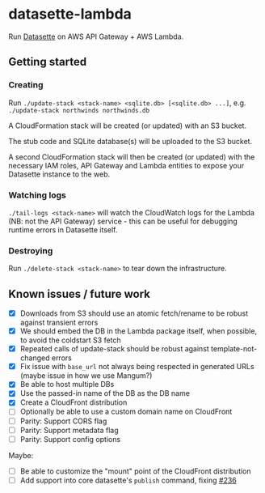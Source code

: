 # datasette-lambda

Run [Datasette](https://github.com/simonw/datasette) on AWS API Gateway + AWS Lambda.

## Getting started

### Creating

Run `./update-stack <stack-name> <sqlite.db> [<sqlite.db> ...]`, e.g. `./update-stack northwinds northwinds.db`

A CloudFormation stack will be created (or updated) with an S3 bucket.

The stub code and SQLite database(s) will be uploaded to the S3 bucket.

A second CloudFormation stack will then be created (or updated) with the necessary
IAM roles, API Gateway and Lambda entities to expose your Datasette instance
to the web.

### Watching logs

`./tail-logs <stack-name>` will watch the CloudWatch logs for the Lambda (NB: not the API Gateway) service - this can be useful for debugging runtime errors in Datasette itself.

### Destroying

Run `./delete-stack <stack-name>` to tear down the infrastructure.

## Known issues / future work

- [x] Downloads from S3 should use an atomic fetch/rename to be robust against transient errors
- [x] We should embed the DB in the Lambda package itself, when possible, to avoid the coldstart S3 fetch
- [x] Repeated calls of update-stack should be robust against template-not-changed errors
- [x] Fix issue with `base_url` not always being respected in generated URLs (maybe issue in how we use Mangum?)
- [x] Be able to host multiple DBs
- [x] Use the passed-in name of the DB as the DB name
- [x] Create a CloudFront distribution
- [ ] Optionally be able to use a custom domain name on CloudFront
- [ ] Parity: Support CORS flag
- [ ] Parity: Support metadata flag
- [ ] Parity: Support config options

Maybe:

- [ ] Be able to customize the "mount" point of the CloudFront distribution
- [ ] Add support into core datasette's `publish` command, fixing [#236](https://github.com/simonw/datasette/issues/236)
